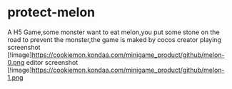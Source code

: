 # protect-melon
A H5 Game,some monster want to eat melon,you put some stone on the road to prevent the monster,the game is maked by cocos creator
playing screenshot
[!image]https://cookiemon.kondaa.com/minigame_product/github/melon-0.png
editor screenshot
[!image]https://cookiemon.kondaa.com/minigame_product/github/melon-1.png
